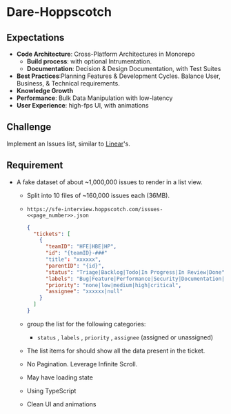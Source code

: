 # Dare-Hoppscotch

## Expectations

- **Code Architecture**: Cross-Platform Architectures in Monorepo
  - **Build process**: with optional Intrumentation.
  - **Documentation**: Decision & Design Documentation, with Test Suites
- **Best Practices**:Planning Features & Development Cycles. Balance User, Business, & Technical requirements.
- **Knowledge Growth**
- **Performance**: Bulk Data Manipulation with low-latency
- **User Experience**: high-fps UI, with animations

## Challenge

Implement an Issues list, similar to [Linear](https://linear.app/)'s.

## Requirement

- A fake dataset of about ~1,000,000 issues to render in a list view.

  - Split into 10 files of ~160,000 issues each (36MB).
  - `https://sfe-interview.hoppscotch.com/issues-<<page_number>>.json`

    ```json
    {
      "tickets": [
        {
          "teamID": "HFE|HBE|HP",
          "id": "{teamID}-###"
          "title": "xxxxxx",
          "parentID": "{id}",
          "status": "Triage|Backlog|Todo|In Progress|In Review|Done",
          "labels": "Bug|Feature|Performance|Security|Documentation|User Request|Immediate|Next Release|Major Release",
          "priority": "none|low|medium|high|critical",
          "assignee": "xxxxxx|null"
        }
      ]
    }
    ```

  - group the list for the following categories:
    - `status` , `labels` , `priority` , `assignee` (assigned or unassigned)
  - The list items for should show all the data present in the ticket.
  - No Pagination. Leverage Infinite Scroll.
  - May have loading state
  - Using TypeScript
  - Clean UI and animations
